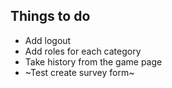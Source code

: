 

## Things to do

  - Add logout
  - Add roles for each category
  - Take history from the game page
  - ~Test create survey form~
